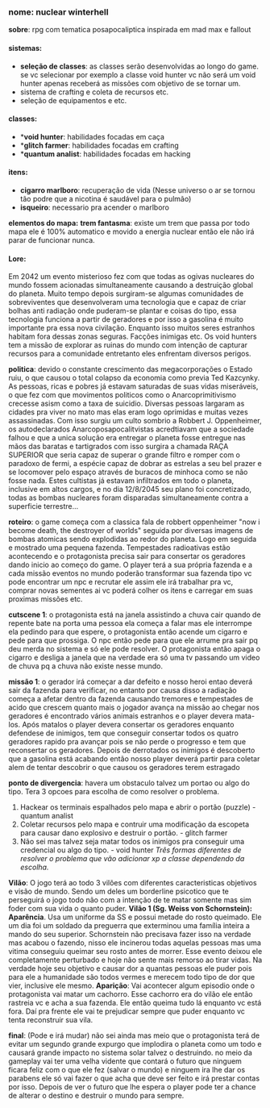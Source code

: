 ### **nome**: nuclear winterhell
**sobre**: rpg com tematica posapocaliptica inspirada em mad max e fallout

#### **sistemas**: 
* **seleção de classes**: as classes serão desenvolvidas ao longo do game. se vc selecionar por exemplo a classe void hunter vc não será um void hunter apenas receberá as missões com objetivo de se tornar um.
* sistema de crafting e coleta de recursos etc.
* seleção de equipamentos e etc.

#### classes:
* ***void hunter**: habilidades focadas em caça
* ***glitch farmer**: habilidades focadas em crafting 
* ***quantum analist**: habilidades focadas em hacking

#### itens: 
* **cigarro marlboro**: recuperação de vida (Nesse universo o ar se tornou tão podre que a nicotina é saudável para o pulmão)
* **isqueiro**: necessario pra acender o marlboro

**elementos do mapa:** 
**trem fantasma**: existe um trem que passa por todo mapa ele é 100% automatico e movido a energia nuclear então ele não irá parar de funcionar nunca.

#### Lore:
 Em 2042 um evento misterioso fez com que todas as ogivas nucleares do mundo fossem acionadas simultaneamente causando a destruição global do planeta. Muito tempo depois surgiram-se algumas comunidades de sobreviventes que desenvolveram uma tecnologia que e capaz de criar bolhas anti radiação onde puderam-se plantar e coisas do tipo, essa tecnologia funciona a partir de geradores e por isso a gasolina é muito importante pra essa nova civilação. Enquanto isso muitos seres estranhos habitam fora dessas zonas seguras. Facções inimigas etc. Os void hunters tem a missão de explorar as ruinas do mundo com intenção de capturar recursos para a comunidade entretanto eles enfrentam diversos perigos. 

**politica**: devido o constante crescimento das megacorporações o Estado ruiu, o que causou o total colapso da economia como previa Ted Kazcynky. As pessoas, ricas e pobres já estavam saturadas de suas vidas miseráveis, o que fez com que movimentos politicos como o Anarcoprimitivismo crecesse asism como a taxa de suicidio. Diversas pessoas largaram as cidades pra viver no mato mas elas eram logo oprimidas e muitas vezes assassinadas. Com isso surgiu um culto sombrio a Robbert J. Oppenheimer, os autodeclarados Anarcoposapocalitvistas acredtiavam que a sociedade falhou e que a unica solução era entregar o planeta fosse entregue nas mãos das baratas e tartigrados com isso surgira a chamada RAÇA SUPERIOR que seria capaz de superar o grande filtro e romper com o paradoxo de fermi, a espécie capaz de dobrar as estrelas a seu bel prazer e se locomover pelo espaço através de buracos de minhoca como se não fosse nada. Estes cultistas já estavam infiltrados em todo o planeta, inclusive em altos cargos, e no dia 12/8/2045 seu plano foi concretizado, todas as bombas nucleares foram disparadas simultaneamente contra a superficie terrestre...  

**roteiro**: o game começa com a classica fala de robbert oppenheimer "now i become death, the destroyer of worlds" seguida por diversas imagens de bombas atomicas sendo explodidas ao redor do planeta. Logo em seguida e mostrado uma pequena fazenda. Tempestades radioativas estão acontecendo e o protagonista precisa sair para consertar os geradores dando inicio ao começo do game. O player terá a sua própria fazenda e a cada missão eventos no mundo poderão transformar sua fazenda tipo vc pode encontrar um npc e recrutar ele assim ele irá trabalhar pra vc, comprar novas sementes ai vc poderá colher os itens e carregar em suas proximas missões etc.

**cutscene 1**: o protagonista está na janela assistindo a chuva cair quando de repente bate na porta uma pessoa ela começa a falar mas ele interrompe ela pedindo para que espere, o protagonista então acende um cigarro e pede para que prossiga. O npc então pede para que ele arrume pra sair pq deu merda no sistema e só ele pode resolver. O protagonista então apaga o cigarro e desliga a janela que na verdade era só uma tv passando um video de chuva pq a chuva não existe nesse mundo.

**missão 1**:
o gerador irá começar a dar defeito e nosso heroi entao deverá sair da fazenda para verificar, no entanto por causa disso a radiação começa a afetar dentro da fazenda causando tremores e tempestades de acido que crescem quanto mais o jogador avança na missão ao chegar nos geradores é encontrado vários animais estranhos e o player devera mata-los. Após matalos o player devera consertar os geradores enquanto defendese de inimigos, tem que conseguir consertar todos os quatro geradores rapido pra avançar pois se não perde o progresso e tem que reconsertar os geradores.
Depois de derrotados os inimigos é descoberto que a gasolina está acabando então nosso player deverá partir para coletar alem de tentar descobrir o que causou os geradores terem estragado

**ponto de divergencia**:
havera um obstaculo talvez um portao ou algo do tipo. Tera 3 opcoes para escolha de como resolver o problema.
1.  Hackear os terminais espalhados pelo mapa e abrir o portão (puzzle) - quantum analist
2.  Coletar recursos pelo mapa e contruir uma modificação da escopeta para causar dano explosivo e destruir o portão. - glitch farmer
3.  Não sei mas talvez seja matar todos os inimigos pra conseguir uma credencial ou algo do tipo. - void hunter
_Três formas diferentes de resolver o problema que vão adicionar xp a classe dependendo da escolha._

**Vilão**:
O jogo terá ao todo 3 vilões com diferentes caracteristicas objetivos e visão de mundo. Sendo um deles um borderline psicotico que te perseguirá o jogo todo não com a intenção de te 
matar somente mas sim foder com sua vida o quanto puder.
**Vilão 1 (Sg. Weiss von Schornstein):**
**Aparência**. Usa um uniforme da SS e possui metade do rosto queimado. Ele um dia foi um soldado da preguerra que exterminou uma família inteira a mando do seu superior.
Schornstein não precisava fazer isso na verdade mas acabou o fazendo, nisso ele incinerou todas aquelas pessoas mas uma vitima conseguiu queimar seu rosto antes de morrer. Esse evento deixou ele completamente perturbado e hoje não sente mais remorso ao tirar vidas. Na verdade hoje seu objetivo e causar dor a quantas pessoas ele puder pois para ele a humanidade são todos vermes e merecem todo tipo de dor que vier, inclusive ele mesmo.
**Aparição**:
Vai acontecer algum episodio onde o protagonista vai matar um cachorro. Esse cachorro era do vilão ele então rastreia vc e acha a sua fazenda. Ele então queima tudo lá enquanto vc está fora. 
Daí pra frente ele vai te prejudicar sempre que puder enquanto vc tenta reconstruir sua vila.

**final**: (Pode e irá mudar)
não sei ainda mas meio que o protagonista terá de evitar um segundo grande expurgo que implodira o planeta como um todo e causará grande impacto no sistema solar talvez o destruindo.
no meio da gameplay vai ter uma velha vidente que contará o futuro que ninguem ficara feliz com o que ele fez (salvar o mundo) e ninguem ira lhe dar os parabens ele só vai fazer o que acha que deve ser feito e irá prestar contas por isso. Depois de ver o futuro que lhe espera o player pode ter a chance de alterar o destino e destruir o mundo para sempre.